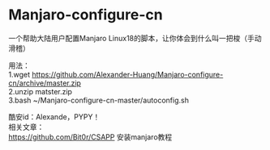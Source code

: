 # Manjaro-configure-cn
一个帮助大陆用户配置Manjaro Linux18的脚本，让你体会到什么叫一把梭（手动滑稽）

用法：  
1.wget https://github.com/Alexander-Huang/Manjaro-configure-cn/archive/master.zip  
2.unzip matster.zip  
3.bash ~/Manjaro-configure-cn-master/autoconfig.sh  

酷安id：Alexande，PYPY！  
相关文章：  
https://github.com/Bit0r/CSAPP 安装manjaro教程
